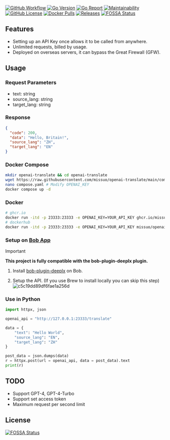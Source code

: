 [![GitHub Workflow][1]](https://github.com/missuo/openai-translate/actions)
[![Go Version][2]](https://github.com/missuo/openai-translate/blob/main/go.mod)
[![Go Report][3]](https://goreportcard.com/badge/github.com/missuo/openai-translate)
[![Maintainability][4]](https://codeclimate.com/github/missuo/openai-translate/maintainability)
[![GitHub License][5]](https://github.com/missuo/openai-translate/blob/main/LICENSE)
[![Docker Pulls][6]](https://hub.docker.com/r/missuo/deeplx)
[![Releases][7]](https://github.com/missuo/openai-translate/releases)
[![FOSSA Status](https://app.fossa.com/api/projects/git%2Bgithub.com%2Fmissuo%2Fopenai-translate.svg?type=shield)](https://app.fossa.com/projects/git%2Bgithub.com%2Fmissuo%2Fopenai-translate?ref=badge_shield)

[1]: https://img.shields.io/github/actions/workflow/status/missuo/openai-translate/ci.yml?logo=github
[2]: https://img.shields.io/github/go-mod/go-version/missuo/openai-translate?logo=go
[3]: https://goreportcard.com/badge/github.com/missuo/openai-translate
[4]: https://api.codeclimate.com/v1/badges/b5b30239174fc6603aca/maintainability
[5]: https://img.shields.io/github/license/missuo/openai-translate
[6]: https://img.shields.io/docker/pulls/missuo/openai-translate?logo=docker
[7]: https://img.shields.io/github/v/release/missuo/openai-translate?logo=smartthings

## Features
- Setting up an API Key once allows it to be called from anywhere.
- Unlimited requests, billed by usage.
- Deployed on overseas servers, it can bypass the Great Firewall (GFW).

## Usage
### Request Parameters
- text: string
- source_lang: string
- target_lang: string

### Response
```json
{
  "code": 200,
  "data": "Hello, Britain!",
  "source_lang": "ZH",
  "target_lang": "EN"
}
```
### Docker Compose
```bash
mkdir openai-translate && cd openai-translate
wget https://raw.githubusercontent.com/missuo/openai-translate/main/compose.yaml
nano compose.yaml # Modify OPENAI_KEY
docker compose up -d
```

### Docker
```bash
# ghcr.io
docker run -itd -p 23333:23333 -e OPENAI_KEY=YOUR_API_KEY ghcr.io/missuo/openai-translate:latest
# dockerhub
docker run -itd -p 23333:23333 -e OPENAI_KEY=YOUR_API_KEY missuo/openai-translate:latest
```

### Setup on [Bob App](https://bobtranslate.com/)
> [!IMPORTANT]  
> **This project is fully compatible with the bob-plugin-deeplx plugin.**
1. Install [bob-plugin-deeplx](https://github.com/missuo/bob-plugin-deeplx) on Bob.

2. Setup the API. (If you use Brew to install locally you can skip this step)
![c5c19dd89df6fae1a256d](https://missuo.ru/file/c5c19dd89df6fae1a256d.png)

### Use in Python
```python
import httpx, json

openai_api = "http://127.0.0.1:23333/translate"

data = {
	"text": "Hello World",
	"source_lang": "EN",
	"target_lang": "ZH"
}

post_data = json.dumps(data)
r = httpx.post(url = openai_api, data = post_data).text
print(r)
```

## TODO
- Support GPT-4, GPT-4-Turbo
- Support set access token
- Maximum request per second limit

## License
[![FOSSA Status](https://app.fossa.com/api/projects/git%2Bgithub.com%2Fmissuo%2Fopenai-translate.svg?type=large)](https://app.fossa.com/projects/git%2Bgithub.com%2Fmissuo%2Fopenai-translate?ref=badge_large)
